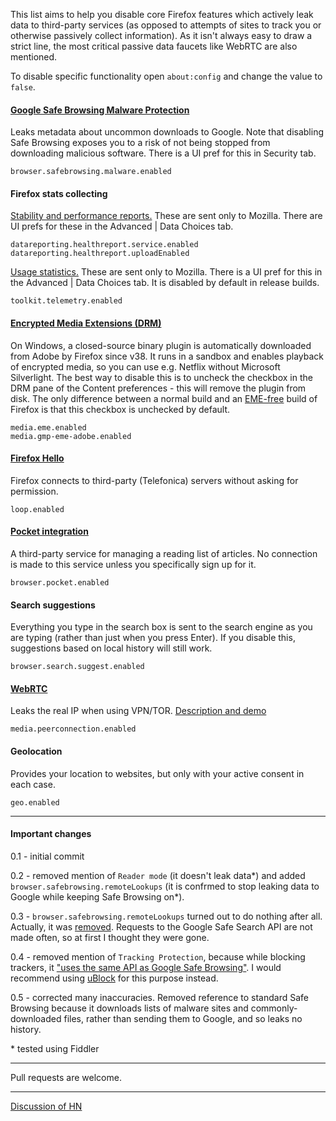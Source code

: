 This list aims to help you disable core Firefox features which actively leak data to third-party services (as opposed to attempts of sites to track you or otherwise passively collect information). As it isn't always easy to draw a strict line, the most critical passive data faucets like WebRTC are also mentioned.

To disable specific functionality open ```about:config``` and change the value to ```false```.

#### [Google Safe Browsing Malware Protection](https://support.mozilla.org/en-US/kb/how-does-phishing-and-malware-protection-work)

Leaks metadata about uncommon downloads to Google. Note that disabling Safe Browsing exposes you to a risk of not being stopped from downloading malicious software. There is a UI pref for this in Security tab.
```
browser.safebrowsing.malware.enabled
```

#### Firefox stats collecting

[Stability and performance reports.](https://www.mozilla.org/en-US/privacy/firefox/#health-report) These are sent only to Mozilla. There are UI prefs for these in the Advanced | Data Choices tab.
```
datareporting.healthreport.service.enabled
datareporting.healthreport.uploadEnabled
```

[Usage statistics.](https://www.mozilla.org/en-US/privacy/firefox/#telemetry) These are sent only to Mozilla. There is a UI pref for this in the Advanced | Data Choices tab. It is disabled by default in release builds.
```
toolkit.telemetry.enabled
```

#### [Encrypted Media Extensions (DRM)](https://wiki.mozilla.org/Media/EME)

On Windows, a closed-source binary plugin is automatically downloaded from Adobe by Firefox since v38. It runs in a sandbox and enables playback of encrypted media, so you can use e.g. Netflix without Microsoft Silverlight. The best way to disable this is to uncheck the checkbox in the DRM pane of the Content preferences - this will remove the plugin from disk. The only difference between a normal build and an  [EME-free](http://download.cdn.mozilla.net/pub/firefox/releases/latest/win32-EME-free/) build of Firefox is that this checkbox is unchecked by default.
```
media.eme.enabled
media.gmp-eme-adobe.enabled
```

#### [Firefox Hello](https://support.mozilla.org/en-US/kb/firefox-hello-video-and-voice-conversations-online)

Firefox connects to third-party (Telefonica) servers without asking for permission.
```
loop.enabled
```

#### [Pocket integration](https://support.mozilla.org/en-US/kb/save-web-pages-later-pocket-firefox)

A third-party service for managing a reading list of articles. No connection is made to this service unless you specifically sign up for it.
```
browser.pocket.enabled
```

#### Search suggestions

Everything you type in the search box is sent to the search engine as you are typing (rather than just when you press Enter). If you disable this, suggestions based on local history will still work.
```
browser.search.suggest.enabled
```

#### [WebRTC](https://wiki.mozilla.org/Media/WebRTC)

Leaks the real IP when using VPN/TOR. [Description and demo](https://github.com/diafygi/webrtc-ips)
```
media.peerconnection.enabled
```

#### Geolocation

Provides your location to websites, but only with your active consent in each case.
```
geo.enabled
```

---

#### Important changes
0.1 - initial commit

0.2 - removed mention of ```Reader mode``` (it doesn't leak data\*) and added ```browser.safebrowsing.remoteLookups``` (it is confrmed to stop leaking data to Google while keeping Safe Browsing on\*).

0.3 - ```browser.safebrowsing.remoteLookups``` turned out to do nothing after all. Actually, it was [removed](https://bugzilla.mozilla.org/show_bug.cgi?id=388652). Requests to the Google Safe Search API are not made often, so at first I thought they were gone.

0.4 - removed mention of ```Tracking Protection```, because while blocking trackers, it ["uses the same API as Google Safe Browsing"](https://github.com/amq/firefox-debloat/pull/2#issuecomment-115728580). I would recommend using [uBlock](https://github.com/chrisaljoudi/uBlock) for this purpose instead.

0.5 - corrected many inaccuracies. Removed reference to standard Safe Browsing because it downloads lists of malware sites and commonly-downloaded files, rather than sending them to Google, and so leaks no history.

\* tested using Fiddler


---

Pull requests are welcome.

---

[Discussion of HN](https://news.ycombinator.com/item?id=9779440)
